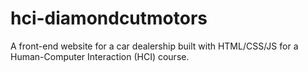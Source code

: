# hci-diamondcutmotors
A front-end website for a car dealership built with HTML/CSS/JS for a Human-Computer Interaction (HCI) course.
